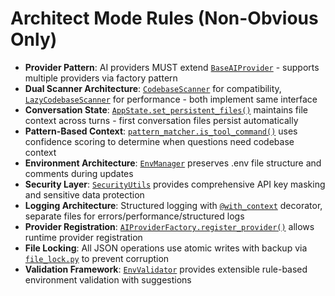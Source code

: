 # Architect Mode Rules (Non-Obvious Only)

- **Provider Pattern**: AI providers MUST extend [`BaseAIProvider`](../../base_ai.py:23) - supports multiple providers via factory pattern
- **Dual Scanner Architecture**: [`CodebaseScanner`](../../file_scanner.py:9) for compatibility, [`LazyCodebaseScanner`](../../lazy_file_scanner.py:35) for performance - both implement same interface
- **Conversation State**: [`AppState.set_persistent_files()`](../../models.py:157) maintains file context across turns - first conversation files persist automatically
- **Pattern-Based Context**: [`pattern_matcher.is_tool_command()`](../../pattern_matcher.py:223) uses confidence scoring to determine when questions need codebase context
- **Environment Architecture**: [`EnvManager`](../../env_manager.py:25) preserves .env file structure and comments during updates
- **Security Layer**: [`SecurityUtils`](../../security_utils.py:8) provides comprehensive API key masking and sensitive data protection
- **Logging Architecture**: Structured logging with [`@with_context`](../../logger.py:305) decorator, separate files for errors/performance/structured logs
- **Provider Registration**: [`AIProviderFactory.register_provider()`](../../ai.py:47) allows runtime provider registration
- **File Locking**: All JSON operations use atomic writes with backup via [`file_lock.py`](../../file_lock.py:1) to prevent corruption
- **Validation Framework**: [`EnvValidator`](../../env_validator.py:32) provides extensible rule-based environment validation with suggestions